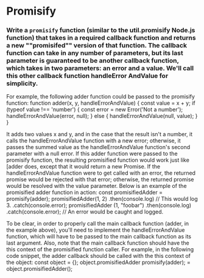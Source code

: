 # Promisify

### Write a `promisify` function (similar to the util.promisify Node.js function) that takes in a required callback function and returns a new ""promisifed"" version of that function. The callback function can take in any number of parameters, but its last parameter is guaranteed to be another callback function, which takes in two parameters: an error and a value. We'll call this other callback function handleError AndValue for simplicity.


For example, the following adder function could be passed to the promisify function:
function adder(x, y, handleErrorAndValue) { const value = x + y;
if (typeof value !== 'number') {
const error = new Error('Not a number'); handleErrorAndValue(error, null);
} else {
handleErrorAndValue(null, value);
}
}

It adds two values x and y, and in the case that the result isn't a number, it calls the handleErrorAndValue function with a new error; otherwise, it passes the summed value as the handleErrorAndValue function's second parameter with a
null error.
If this adder function were passed to the promisify function, the resulting promisified function would work just like [adder does, except that it would return a new Promise. If the handleErrorAndValue function were to get called with an error, the returned promise would be rejected with that error; otherwise, the returned promise would be resolved with the value parameter.
Below is an example of the promisified adder function in action:
const promisifiedAdder = promisify(adder);
promisifiedAdder(1, 2)
.then(console.log) // This would log 3.
.catch(console.error);
promisifiedAdder (1, "foobar")
.then(console.log)
.catch(console.error); // An error would be caught and logged.

To be clear, in order to properly call the main callback function (adder, in the example above), you'll need to implement
the handleErrorAndValue function, which will have to be passed to the main callback function as its last argument. Also, note that the main callback function should have the this context of the promisified function caller. For example, in the following code snippet, the adder callback should be called with the this context of the object:
const object = {};
object.promisifiedAdder promisify(adder); =
object.promisifiedAdder();

